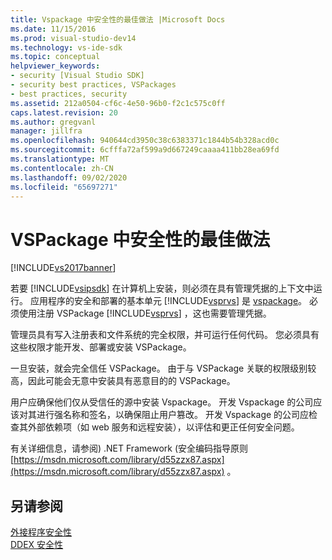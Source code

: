 ```yaml
---
title: Vspackage 中安全性的最佳做法 |Microsoft Docs
ms.date: 11/15/2016
ms.prod: visual-studio-dev14
ms.technology: vs-ide-sdk
ms.topic: conceptual
helpviewer_keywords:
- security [Visual Studio SDK]
- security best practices, VSPackages
- best practices, security
ms.assetid: 212a0504-cf6c-4e50-96b0-f2c1c575c0ff
caps.latest.revision: 20
ms.author: gregvanl
manager: jillfra
ms.openlocfilehash: 940644cd3950c38c6383371c1844b54b328acd0c
ms.sourcegitcommit: 6cfffa72af599a9d667249caaaa411bb28ea69fd
ms.translationtype: MT
ms.contentlocale: zh-CN
ms.lasthandoff: 09/02/2020
ms.locfileid: "65697271"
---
```

# <a name="best-practices-for-security-in-vspackages"></a>VSPackage 中安全性的最佳做法
[!INCLUDE[vs2017banner](../../includes/vs2017banner.md)]

若要 [!INCLUDE[vsipsdk](../../includes/vsipsdk-md.md)] 在计算机上安装，则必须在具有管理凭据的上下文中运行。 应用程序的安全和部署的基本单元 [!INCLUDE[vsprvs](../../includes/vsprvs-md.md)] 是 [vspackage](../../extensibility/internals/vspackages.md)。 必须使用注册 VSPackage [!INCLUDE[vsprvs](../../includes/vsprvs-md.md)] ，这也需要管理凭据。  
  
 管理员具有写入注册表和文件系统的完全权限，并可运行任何代码。 您必须具有这些权限才能开发、部署或安装 VSPackage。  
  
 一旦安装，就会完全信任 VSPackage。 由于与 VSPackage 关联的权限级别较高，因此可能会无意中安装具有恶意目的的 VSPackage。  
  
 用户应确保他们仅从受信任的源中安装 Vspackage。 开发 Vspackage 的公司应该对其进行强名称和签名，以确保阻止用户篡改。 开发 Vspackage 的公司应检查其外部依赖项（如 web 服务和远程安装），以评估和更正任何安全问题。  
  
 有关详细信息，请参阅) .NET Framework (安全编码指导原则 [https://msdn.microsoft.com/library/d55zzx87.aspx](https://msdn.microsoft.com/library/d55zzx87.aspx) 。  
  
## <a name="see-also"></a>另请参阅  
 [外接程序安全性](https://msdn.microsoft.com/library/44a5c651-6246-4310-b371-65378917c799)   
 [DDEX 安全性](https://msdn.microsoft.com/44a52a70-5c98-450e-993d-4a3b32f69ba8)
